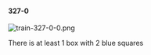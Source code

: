 #### 327-0
![train-327-0-0.png](https://github.com/lil-lab/nlvr/raw/master/nlvr/train/images/58/train-327-0-0.png "train-327-0-0.png")

There is at least 1 box with 2 blue squares